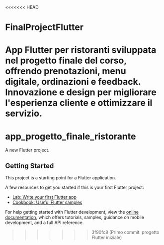 <<<<<<< HEAD
# FinalProjectFlutter
App Flutter per ristoranti sviluppata nel progetto finale del corso, offrendo prenotazioni, menu digitale, ordinazioni e feedback. Innovazione e design per migliorare l'esperienza cliente e ottimizzare il servizio.
=======
# app_progetto_finale_ristorante

A new Flutter project.

## Getting Started

This project is a starting point for a Flutter application.

A few resources to get you started if this is your first Flutter project:

- [Lab: Write your first Flutter app](https://docs.flutter.dev/get-started/codelab)
- [Cookbook: Useful Flutter samples](https://docs.flutter.dev/cookbook)

For help getting started with Flutter development, view the
[online documentation](https://docs.flutter.dev/), which offers tutorials,
samples, guidance on mobile development, and a full API reference.
>>>>>>> 3f90fc8 (Primo commit: progetto Flutter iniziale)
